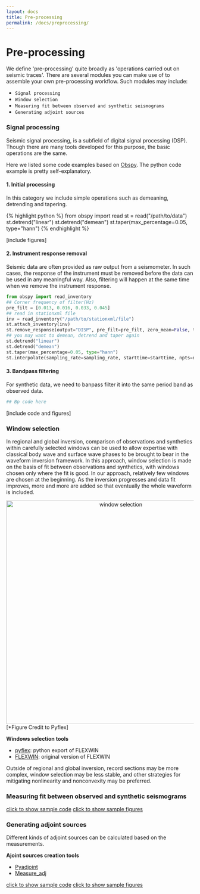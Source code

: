```yaml
---
layout: docs
title: Pre-processing
permalink: /docs/preprocessing/
---
```


# Pre-processing

We define 'pre-processing' quite broadly as 'operations carried out on seismic traces'. There are several modules you can make use of to assemble your own pre-processing workflow. Such modules may include:

- `Signal processing`
- `Window selection`
- `Measuring fit between observed and synthetic seismograms`
- `Generating adjoint sources`

### Signal processing

Seismic signal processing, is a subfield of digital signal processing (DSP). Though there are many tools developed for this purpose, the basic operations are the same.

Here we listed some code examples based on [Obspy](https://github.com/obspy/obspy/wiki). The python code example is pretty self-explanatory.

#### 1. Initial processing
In this category we include simple operations such as demeaning, detrending and tapering.

{% highlight python %}
from obspy import read
st = read("/path/to/data")
st.detrend("linear")
st.detrend("demean")
st.taper(max_percentage=0.05, type="hann")
{% endhighlight %}


[include figures]

#### 2. Instrument response removal
Seismic data are often provided as raw output from a seismometer.  In such cases, the response of the instrument must be removed before the data can be used in any meaningful way. Also, filtering will happen at the same time when we remove the instrument response.

```python
from obspy import read_inventory
## Corner frequency of filter(Hz)
pre_filt = [0.013, 0.016, 0.033, 0.045]
## read in stationxml file
inv = read_inventory("/path/to/stationxml/file")
st.attach_inventory(inv)
st.remove_response(output="DISP", pre_filt=pre_filt, zero_mean=False, taper=False)
## you may want to demean, detrend and taper again
st.detrend("linear")
st.detrend("demean")
st.taper(max_percentage=0.05, type="hann")
st.interpolate(sampling_rate=sampling_rate, starttime=starttime, npts=npts)
```

#### 3. Bandpass filtering
For synthetic data, we need to banpass filter it into the same period band as observed data.

```python
## Bp code here
```
[include code and figures]


### Window selection
In regional and global inversion, comparison of observations and synthetics within carefully selected windows can be used to allow expertise with classical body wave and surface wave phases to be brought to bear in the waveform inversion framework.  In this approach, window selection is made on the basis of fit between observations and synthetics, with windows chosen only where the fit is good.  In our approach, relatively few windows are chosen at the beginning.  As the inversion progresses and data fit improves, more and more are added so that eventually the whole waveform is included. 

<center><img src="/SeisStar/img/window_selection_demo.png" alt="window selection" width="600"></center>
[*Figure Credit to Pyflex]

**Windows selection tools**
  * [pyflex](https://github.com/krischer/pyflex): python export of FLEXWIN
  * [FLEXWIN](https://github.com/geodynamics/flexwin): original version of FLEXWIN

Outside of regional and global inversion, record sections may be more complex, window selection may be less stable, and other strategies for mitigating nonlinearity and nonconvexity may be preferred.

### Measuring fit between observed and synthetic seismograms
[click to show sample code]()
[click to show sample figures]()


### Generating adjoint sources
Different kinds of adjoint sources can be calculated based on the measurements.

**Ajoint sources creation tools**
  * [Pyadjoint](https://github.com/krischer/pyadjoint)
  * [Measure_adj](https://github.com/wjlei1990/seismo-MEASURE_ADJ)

[click to show sample code]()
[click to show sample figures]()

